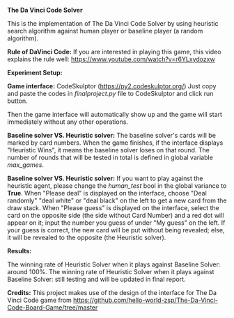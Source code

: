 **The Da Vinci Code Solver**

This is the implementation of The Da Vinci Code Solver by using heuristic search algorithm against human player or baseline player (a random algorithm).

**Rule of DaVinci Code:** If you are interested in playing this game, this video explains the rule well: https://www.youtube.com/watch?v=r6YLxydozxw

**Experiment Setup:**

**Game interface:** CodeSkulptor (https://py2.codeskulptor.org/) Just copy and paste the codes in *finalproject.py* file to CodeSkulptor and click run button. 

Then the game interface will automatically show up and the game will start immediately without any other operations. 

**Baseline solver VS. Heuristic solver:** The baseline solver's cards will be marked by card numbers. When the game finishes, if the interface displays "Heuristic Wins", it means the baseline solver loses on that round. The number of rounds that will be tested in total is defined in global variable *max_games*.

**Baseline solver VS. Heuristic solver:** If you want to play against the heuristic agent, please change the *human_test* bool in the global variance to **True**. 
When "Please deal" is displayed on the interface, choose "Deal randomly" "deal white" or "deal black" on the left to get a new card from the draw stack. 
When "Please guess" is displayed on the interface, select the card on the opposite side (the side without Card Number) and a red dot will appear on it; input the number you guess of under "My guess" on the left. If your guess is correct, the new card will be put without being revealed; else, it will be revealed to the opposite (the Heuristic solver).

**Results:**

The winning rate of Heuristic Solver when it plays against Baseline Solver: around 100%.
The winning rate of Heuristic Solver when it plays against Baseline Solver: still testing and will be updated in final report.

**Credits:**
This project makes use of the design of the interface for The Da Vinci Code game from https://github.com/hello-world-zsp/The-Da-Vinci-Code-Board-Game/tree/master
